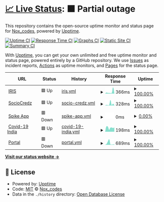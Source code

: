 # [📈 Live Status](https://Nirmitjatana.github.io/uptime): <!--live status--> **🟧 Partial outage**

This repository contains the open-source uptime monitor and status page for [Nox_codes](https://Nirmitjatana.github.io/uptime), powered by [Upptime](https://github.com/upptime/upptime).

[![Uptime CI](https://github.com/Nirmitjatana/uptime/workflows/Uptime%20CI/badge.svg)](https://github.com/Nirmitjatana/uptime/actions?query=workflow%3A%22Uptime+CI%22)
[![Response Time CI](https://github.com/Nirmitjatana/uptime/workflows/Response%20Time%20CI/badge.svg)](https://github.com/Nirmitjatana/uptime/actions?query=workflow%3A%22Response+Time+CI%22)
[![Graphs CI](https://github.com/Nirmitjatana/uptime/workflows/Graphs%20CI/badge.svg)](https://github.com/Nirmitjatana/uptime/actions?query=workflow%3A%22Graphs+CI%22)
[![Static Site CI](https://github.com/Nirmitjatana/uptime/workflows/Static%20Site%20CI/badge.svg)](https://github.com/Nirmitjatana/uptime/actions?query=workflow%3A%22Static+Site+CI%22)
[![Summary CI](https://github.com/Nirmitjatana/uptime/workflows/Summary%20CI/badge.svg)](https://github.com/Nirmitjatana/uptime/actions?query=workflow%3A%22Summary+CI%22)

With [Upptime](https://upptime.js.org), you can get your own unlimited and free uptime monitor and status page, powered entirely by a GitHub repository. We use [Issues](https://github.com/Nirmitjatana/uptime/issues) as incident reports, [Actions](https://github.com/Nirmitjatana/uptime/actions) as uptime monitors, and [Pages](https://Nirmitjatana.github.io/uptime) for the status page.

<!--start: status pages-->
<!-- This summary is generated by Upptime (https://github.com/upptime/upptime) -->
<!-- Do not edit this manually, your changes will be overwritten -->
<!-- prettier-ignore -->
| URL | Status | History | Response Time | Uptime |
| --- | ------ | ------- | ------------- | ------ |
| <img alt="" src="https://icons.duckduckgo.com/ip3/iris.dscvit.com.ico" height="13"> [IRIS](https://iris.dscvit.com) | 🟩 Up | [iris.yml](https://github.com/Nirmitjatana/upptime-personal/commits/HEAD/history/iris.yml) | <details><summary><img alt="Response time graph" src="./graphs/iris/response-time-week.png" height="20"> 366ms</summary><br><a href="https://Nirmitjatana.github.io/uptime/history/iris"><img alt="Response time 358" src="https://img.shields.io/endpoint?url=https%3A%2F%2Fraw.githubusercontent.com%2FNirmitjatana%2Fupptime-personal%2FHEAD%2Fapi%2Firis%2Fresponse-time.json"></a><br><a href="https://Nirmitjatana.github.io/uptime/history/iris"><img alt="24-hour response time 133" src="https://img.shields.io/endpoint?url=https%3A%2F%2Fraw.githubusercontent.com%2FNirmitjatana%2Fupptime-personal%2FHEAD%2Fapi%2Firis%2Fresponse-time-day.json"></a><br><a href="https://Nirmitjatana.github.io/uptime/history/iris"><img alt="7-day response time 366" src="https://img.shields.io/endpoint?url=https%3A%2F%2Fraw.githubusercontent.com%2FNirmitjatana%2Fupptime-personal%2FHEAD%2Fapi%2Firis%2Fresponse-time-week.json"></a><br><a href="https://Nirmitjatana.github.io/uptime/history/iris"><img alt="30-day response time 378" src="https://img.shields.io/endpoint?url=https%3A%2F%2Fraw.githubusercontent.com%2FNirmitjatana%2Fupptime-personal%2FHEAD%2Fapi%2Firis%2Fresponse-time-month.json"></a><br><a href="https://Nirmitjatana.github.io/uptime/history/iris"><img alt="1-year response time 392" src="https://img.shields.io/endpoint?url=https%3A%2F%2Fraw.githubusercontent.com%2FNirmitjatana%2Fupptime-personal%2FHEAD%2Fapi%2Firis%2Fresponse-time-year.json"></a></details> | <details><summary><a href="https://Nirmitjatana.github.io/uptime/history/iris">100.00%</a></summary><a href="https://Nirmitjatana.github.io/uptime/history/iris"><img alt="All-time uptime 99.75%" src="https://img.shields.io/endpoint?url=https%3A%2F%2Fraw.githubusercontent.com%2FNirmitjatana%2Fupptime-personal%2FHEAD%2Fapi%2Firis%2Fuptime.json"></a><br><a href="https://Nirmitjatana.github.io/uptime/history/iris"><img alt="24-hour uptime 100.00%" src="https://img.shields.io/endpoint?url=https%3A%2F%2Fraw.githubusercontent.com%2FNirmitjatana%2Fupptime-personal%2FHEAD%2Fapi%2Firis%2Fuptime-day.json"></a><br><a href="https://Nirmitjatana.github.io/uptime/history/iris"><img alt="7-day uptime 100.00%" src="https://img.shields.io/endpoint?url=https%3A%2F%2Fraw.githubusercontent.com%2FNirmitjatana%2Fupptime-personal%2FHEAD%2Fapi%2Firis%2Fuptime-week.json"></a><br><a href="https://Nirmitjatana.github.io/uptime/history/iris"><img alt="30-day uptime 100.00%" src="https://img.shields.io/endpoint?url=https%3A%2F%2Fraw.githubusercontent.com%2FNirmitjatana%2Fupptime-personal%2FHEAD%2Fapi%2Firis%2Fuptime-month.json"></a><br><a href="https://Nirmitjatana.github.io/uptime/history/iris"><img alt="1-year uptime 99.67%" src="https://img.shields.io/endpoint?url=https%3A%2F%2Fraw.githubusercontent.com%2FNirmitjatana%2Fupptime-personal%2FHEAD%2Fapi%2Firis%2Fuptime-year.json"></a></details>
| <img alt="" src="https://icons.duckduckgo.com/ip3/sociocredz.netlify.app.ico" height="13"> [SocioCredz](https://sociocredz.netlify.app/) | 🟩 Up | [socio-credz.yml](https://github.com/Nirmitjatana/upptime-personal/commits/HEAD/history/socio-credz.yml) | <details><summary><img alt="Response time graph" src="./graphs/socio-credz/response-time-week.png" height="20"> 328ms</summary><br><a href="https://Nirmitjatana.github.io/uptime/history/socio-credz"><img alt="Response time 194" src="https://img.shields.io/endpoint?url=https%3A%2F%2Fraw.githubusercontent.com%2FNirmitjatana%2Fupptime-personal%2FHEAD%2Fapi%2Fsocio-credz%2Fresponse-time.json"></a><br><a href="https://Nirmitjatana.github.io/uptime/history/socio-credz"><img alt="24-hour response time 55" src="https://img.shields.io/endpoint?url=https%3A%2F%2Fraw.githubusercontent.com%2FNirmitjatana%2Fupptime-personal%2FHEAD%2Fapi%2Fsocio-credz%2Fresponse-time-day.json"></a><br><a href="https://Nirmitjatana.github.io/uptime/history/socio-credz"><img alt="7-day response time 328" src="https://img.shields.io/endpoint?url=https%3A%2F%2Fraw.githubusercontent.com%2FNirmitjatana%2Fupptime-personal%2FHEAD%2Fapi%2Fsocio-credz%2Fresponse-time-week.json"></a><br><a href="https://Nirmitjatana.github.io/uptime/history/socio-credz"><img alt="30-day response time 378" src="https://img.shields.io/endpoint?url=https%3A%2F%2Fraw.githubusercontent.com%2FNirmitjatana%2Fupptime-personal%2FHEAD%2Fapi%2Fsocio-credz%2Fresponse-time-month.json"></a><br><a href="https://Nirmitjatana.github.io/uptime/history/socio-credz"><img alt="1-year response time 202" src="https://img.shields.io/endpoint?url=https%3A%2F%2Fraw.githubusercontent.com%2FNirmitjatana%2Fupptime-personal%2FHEAD%2Fapi%2Fsocio-credz%2Fresponse-time-year.json"></a></details> | <details><summary><a href="https://Nirmitjatana.github.io/uptime/history/socio-credz">100.00%</a></summary><a href="https://Nirmitjatana.github.io/uptime/history/socio-credz"><img alt="All-time uptime 99.98%" src="https://img.shields.io/endpoint?url=https%3A%2F%2Fraw.githubusercontent.com%2FNirmitjatana%2Fupptime-personal%2FHEAD%2Fapi%2Fsocio-credz%2Fuptime.json"></a><br><a href="https://Nirmitjatana.github.io/uptime/history/socio-credz"><img alt="24-hour uptime 100.00%" src="https://img.shields.io/endpoint?url=https%3A%2F%2Fraw.githubusercontent.com%2FNirmitjatana%2Fupptime-personal%2FHEAD%2Fapi%2Fsocio-credz%2Fuptime-day.json"></a><br><a href="https://Nirmitjatana.github.io/uptime/history/socio-credz"><img alt="7-day uptime 100.00%" src="https://img.shields.io/endpoint?url=https%3A%2F%2Fraw.githubusercontent.com%2FNirmitjatana%2Fupptime-personal%2FHEAD%2Fapi%2Fsocio-credz%2Fuptime-week.json"></a><br><a href="https://Nirmitjatana.github.io/uptime/history/socio-credz"><img alt="30-day uptime 100.00%" src="https://img.shields.io/endpoint?url=https%3A%2F%2Fraw.githubusercontent.com%2FNirmitjatana%2Fupptime-personal%2FHEAD%2Fapi%2Fsocio-credz%2Fuptime-month.json"></a><br><a href="https://Nirmitjatana.github.io/uptime/history/socio-credz"><img alt="1-year uptime 99.98%" src="https://img.shields.io/endpoint?url=https%3A%2F%2Fraw.githubusercontent.com%2FNirmitjatana%2Fupptime-personal%2FHEAD%2Fapi%2Fsocio-credz%2Fuptime-year.json"></a></details>
| <img alt="" src="https://icons.duckduckgo.com/ip3/www.spikeapp.tech.ico" height="13"> [Spike App](https://www.spikeapp.tech/) | 🟥 Down | [spike-app.yml](https://github.com/Nirmitjatana/upptime-personal/commits/HEAD/history/spike-app.yml) | <details><summary><img alt="Response time graph" src="./graphs/spike-app/response-time-week.png" height="20"> 0ms</summary><br><a href="https://Nirmitjatana.github.io/uptime/history/spike-app"><img alt="Response time 227" src="https://img.shields.io/endpoint?url=https%3A%2F%2Fraw.githubusercontent.com%2FNirmitjatana%2Fupptime-personal%2FHEAD%2Fapi%2Fspike-app%2Fresponse-time.json"></a><br><a href="https://Nirmitjatana.github.io/uptime/history/spike-app"><img alt="24-hour response time 0" src="https://img.shields.io/endpoint?url=https%3A%2F%2Fraw.githubusercontent.com%2FNirmitjatana%2Fupptime-personal%2FHEAD%2Fapi%2Fspike-app%2Fresponse-time-day.json"></a><br><a href="https://Nirmitjatana.github.io/uptime/history/spike-app"><img alt="7-day response time 0" src="https://img.shields.io/endpoint?url=https%3A%2F%2Fraw.githubusercontent.com%2FNirmitjatana%2Fupptime-personal%2FHEAD%2Fapi%2Fspike-app%2Fresponse-time-week.json"></a><br><a href="https://Nirmitjatana.github.io/uptime/history/spike-app"><img alt="30-day response time 0" src="https://img.shields.io/endpoint?url=https%3A%2F%2Fraw.githubusercontent.com%2FNirmitjatana%2Fupptime-personal%2FHEAD%2Fapi%2Fspike-app%2Fresponse-time-month.json"></a><br><a href="https://Nirmitjatana.github.io/uptime/history/spike-app"><img alt="1-year response time 184" src="https://img.shields.io/endpoint?url=https%3A%2F%2Fraw.githubusercontent.com%2FNirmitjatana%2Fupptime-personal%2FHEAD%2Fapi%2Fspike-app%2Fresponse-time-year.json"></a></details> | <details><summary><a href="https://Nirmitjatana.github.io/uptime/history/spike-app">0.00%</a></summary><a href="https://Nirmitjatana.github.io/uptime/history/spike-app"><img alt="All-time uptime 41.17%" src="https://img.shields.io/endpoint?url=https%3A%2F%2Fraw.githubusercontent.com%2FNirmitjatana%2Fupptime-personal%2FHEAD%2Fapi%2Fspike-app%2Fuptime.json"></a><br><a href="https://Nirmitjatana.github.io/uptime/history/spike-app"><img alt="24-hour uptime 0.00%" src="https://img.shields.io/endpoint?url=https%3A%2F%2Fraw.githubusercontent.com%2FNirmitjatana%2Fupptime-personal%2FHEAD%2Fapi%2Fspike-app%2Fuptime-day.json"></a><br><a href="https://Nirmitjatana.github.io/uptime/history/spike-app"><img alt="7-day uptime 0.00%" src="https://img.shields.io/endpoint?url=https%3A%2F%2Fraw.githubusercontent.com%2FNirmitjatana%2Fupptime-personal%2FHEAD%2Fapi%2Fspike-app%2Fuptime-week.json"></a><br><a href="https://Nirmitjatana.github.io/uptime/history/spike-app"><img alt="30-day uptime 1.38%" src="https://img.shields.io/endpoint?url=https%3A%2F%2Fraw.githubusercontent.com%2FNirmitjatana%2Fupptime-personal%2FHEAD%2Fapi%2Fspike-app%2Fuptime-month.json"></a><br><a href="https://Nirmitjatana.github.io/uptime/history/spike-app"><img alt="1-year uptime 20.34%" src="https://img.shields.io/endpoint?url=https%3A%2F%2Fraw.githubusercontent.com%2FNirmitjatana%2Fupptime-personal%2FHEAD%2Fapi%2Fspike-app%2Fuptime-year.json"></a></details>
| <img alt="" src="https://icons.duckduckgo.com/ip3/www.covid19india.org.ico" height="13"> [Covid-19 India](https://www.covid19india.org/) | 🟩 Up | [covid-19-india.yml](https://github.com/Nirmitjatana/upptime-personal/commits/HEAD/history/covid-19-india.yml) | <details><summary><img alt="Response time graph" src="./graphs/covid-19-india/response-time-week.png" height="20"> 198ms</summary><br><a href="https://Nirmitjatana.github.io/uptime/history/covid-19-india"><img alt="Response time 196" src="https://img.shields.io/endpoint?url=https%3A%2F%2Fraw.githubusercontent.com%2FNirmitjatana%2Fupptime-personal%2FHEAD%2Fapi%2Fcovid-19-india%2Fresponse-time.json"></a><br><a href="https://Nirmitjatana.github.io/uptime/history/covid-19-india"><img alt="24-hour response time 207" src="https://img.shields.io/endpoint?url=https%3A%2F%2Fraw.githubusercontent.com%2FNirmitjatana%2Fupptime-personal%2FHEAD%2Fapi%2Fcovid-19-india%2Fresponse-time-day.json"></a><br><a href="https://Nirmitjatana.github.io/uptime/history/covid-19-india"><img alt="7-day response time 198" src="https://img.shields.io/endpoint?url=https%3A%2F%2Fraw.githubusercontent.com%2FNirmitjatana%2Fupptime-personal%2FHEAD%2Fapi%2Fcovid-19-india%2Fresponse-time-week.json"></a><br><a href="https://Nirmitjatana.github.io/uptime/history/covid-19-india"><img alt="30-day response time 202" src="https://img.shields.io/endpoint?url=https%3A%2F%2Fraw.githubusercontent.com%2FNirmitjatana%2Fupptime-personal%2FHEAD%2Fapi%2Fcovid-19-india%2Fresponse-time-month.json"></a><br><a href="https://Nirmitjatana.github.io/uptime/history/covid-19-india"><img alt="1-year response time 196" src="https://img.shields.io/endpoint?url=https%3A%2F%2Fraw.githubusercontent.com%2FNirmitjatana%2Fupptime-personal%2FHEAD%2Fapi%2Fcovid-19-india%2Fresponse-time-year.json"></a></details> | <details><summary><a href="https://Nirmitjatana.github.io/uptime/history/covid-19-india">100.00%</a></summary><a href="https://Nirmitjatana.github.io/uptime/history/covid-19-india"><img alt="All-time uptime 99.98%" src="https://img.shields.io/endpoint?url=https%3A%2F%2Fraw.githubusercontent.com%2FNirmitjatana%2Fupptime-personal%2FHEAD%2Fapi%2Fcovid-19-india%2Fuptime.json"></a><br><a href="https://Nirmitjatana.github.io/uptime/history/covid-19-india"><img alt="24-hour uptime 100.00%" src="https://img.shields.io/endpoint?url=https%3A%2F%2Fraw.githubusercontent.com%2FNirmitjatana%2Fupptime-personal%2FHEAD%2Fapi%2Fcovid-19-india%2Fuptime-day.json"></a><br><a href="https://Nirmitjatana.github.io/uptime/history/covid-19-india"><img alt="7-day uptime 100.00%" src="https://img.shields.io/endpoint?url=https%3A%2F%2Fraw.githubusercontent.com%2FNirmitjatana%2Fupptime-personal%2FHEAD%2Fapi%2Fcovid-19-india%2Fuptime-week.json"></a><br><a href="https://Nirmitjatana.github.io/uptime/history/covid-19-india"><img alt="30-day uptime 99.86%" src="https://img.shields.io/endpoint?url=https%3A%2F%2Fraw.githubusercontent.com%2FNirmitjatana%2Fupptime-personal%2FHEAD%2Fapi%2Fcovid-19-india%2Fuptime-month.json"></a><br><a href="https://Nirmitjatana.github.io/uptime/history/covid-19-india"><img alt="1-year uptime 99.99%" src="https://img.shields.io/endpoint?url=https%3A%2F%2Fraw.githubusercontent.com%2FNirmitjatana%2Fupptime-personal%2FHEAD%2Fapi%2Fcovid-19-india%2Fuptime-year.json"></a></details>
| <img alt="" src="https://icons.duckduckgo.com/ip3/rekursion-vithack2020.netlify.app.ico" height="13"> [Portal](https://rekursion-vithack2020.netlify.app/) | 🟥 Down | [portal.yml](https://github.com/Nirmitjatana/upptime-personal/commits/HEAD/history/portal.yml) | <details><summary><img alt="Response time graph" src="./graphs/portal/response-time-week.png" height="20"> 689ms</summary><br><a href="https://Nirmitjatana.github.io/uptime/history/portal"><img alt="Response time 210" src="https://img.shields.io/endpoint?url=https%3A%2F%2Fraw.githubusercontent.com%2FNirmitjatana%2Fupptime-personal%2FHEAD%2Fapi%2Fportal%2Fresponse-time.json"></a><br><a href="https://Nirmitjatana.github.io/uptime/history/portal"><img alt="24-hour response time 1568" src="https://img.shields.io/endpoint?url=https%3A%2F%2Fraw.githubusercontent.com%2FNirmitjatana%2Fupptime-personal%2FHEAD%2Fapi%2Fportal%2Fresponse-time-day.json"></a><br><a href="https://Nirmitjatana.github.io/uptime/history/portal"><img alt="7-day response time 689" src="https://img.shields.io/endpoint?url=https%3A%2F%2Fraw.githubusercontent.com%2FNirmitjatana%2Fupptime-personal%2FHEAD%2Fapi%2Fportal%2Fresponse-time-week.json"></a><br><a href="https://Nirmitjatana.github.io/uptime/history/portal"><img alt="30-day response time 521" src="https://img.shields.io/endpoint?url=https%3A%2F%2Fraw.githubusercontent.com%2FNirmitjatana%2Fupptime-personal%2FHEAD%2Fapi%2Fportal%2Fresponse-time-month.json"></a><br><a href="https://Nirmitjatana.github.io/uptime/history/portal"><img alt="1-year response time 222" src="https://img.shields.io/endpoint?url=https%3A%2F%2Fraw.githubusercontent.com%2FNirmitjatana%2Fupptime-personal%2FHEAD%2Fapi%2Fportal%2Fresponse-time-year.json"></a></details> | <details><summary><a href="https://Nirmitjatana.github.io/uptime/history/portal">100.00%</a></summary><a href="https://Nirmitjatana.github.io/uptime/history/portal"><img alt="All-time uptime 99.97%" src="https://img.shields.io/endpoint?url=https%3A%2F%2Fraw.githubusercontent.com%2FNirmitjatana%2Fupptime-personal%2FHEAD%2Fapi%2Fportal%2Fuptime.json"></a><br><a href="https://Nirmitjatana.github.io/uptime/history/portal"><img alt="24-hour uptime 99.98%" src="https://img.shields.io/endpoint?url=https%3A%2F%2Fraw.githubusercontent.com%2FNirmitjatana%2Fupptime-personal%2FHEAD%2Fapi%2Fportal%2Fuptime-day.json"></a><br><a href="https://Nirmitjatana.github.io/uptime/history/portal"><img alt="7-day uptime 100.00%" src="https://img.shields.io/endpoint?url=https%3A%2F%2Fraw.githubusercontent.com%2FNirmitjatana%2Fupptime-personal%2FHEAD%2Fapi%2Fportal%2Fuptime-week.json"></a><br><a href="https://Nirmitjatana.github.io/uptime/history/portal"><img alt="30-day uptime 100.00%" src="https://img.shields.io/endpoint?url=https%3A%2F%2Fraw.githubusercontent.com%2FNirmitjatana%2Fupptime-personal%2FHEAD%2Fapi%2Fportal%2Fuptime-month.json"></a><br><a href="https://Nirmitjatana.github.io/uptime/history/portal"><img alt="1-year uptime 99.96%" src="https://img.shields.io/endpoint?url=https%3A%2F%2Fraw.githubusercontent.com%2FNirmitjatana%2Fupptime-personal%2FHEAD%2Fapi%2Fportal%2Fuptime-year.json"></a></details>

<!--end: status pages-->

[**Visit our status website →**](https://Nirmitjatana.github.io/uptime)

## 📄 License

- Powered by: [Upptime](https://github.com/upptime/upptime)
- Code: [MIT](./LICENSE) © [Nox_codes](https://Nirmitjatana.github.io/uptime)
- Data in the `./history` directory: [Open Database License](https://opendatacommons.org/licenses/odbl/1-0/)
